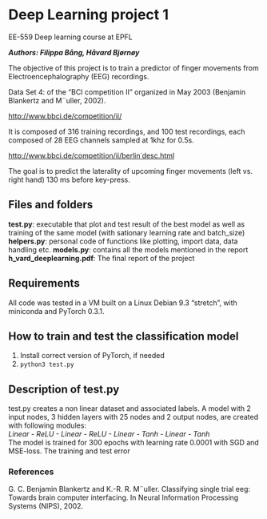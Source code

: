 # Deep Learning project 1
EE-559 Deep learning course at EPFL

***Authors: Filippa Bång, Håvard Bjørnøy***

The objective of this project is to train a predictor of finger movements from Electroencephalography
(EEG) recordings.

Data Set 4: of the “BCI competition II” organized in May 2003 (Benjamin Blankertz and
M¨uller, 2002).

http://www.bbci.de/competition/ii/

It is composed of 316 training recordings, and 100 test recordings, each composed of 28 EEG channels
sampled at 1khz for 0.5s.

http://www.bbci.de/competition/ii/berlin˙desc.html

The goal is to predict the laterality of upcoming finger movements (left vs. right hand) 130 ms before
key-press.

## Files and folders

**test.py**: executable that plot and test result of the best model as well as training of the same model (with sationary learning rate and batch_size)
**helpers.py**: personal code of functions like plotting, import data, data handling etc.
**models.py**: contains all the models mentioned in the report
**h_vard_deeplearning.pdf**: The final report of the project

## Requirements

All code was tested in a VM built on a Linux Debian 9.3 “stretch”, with miniconda and PyTorch 0.3.1.


## How to train and test the classification model
1. Install correct version of PyTorch, if needed
1. ```python3 test.py```


## Description of test.py
test.py creates a non linear dataset and associated labels.
A model with 2 input nodes, 3 hidden layers with 25 nodes and 2 output nodes, are created with following modules:             
*Linear - ReLU - Linear - ReLU - Linear - Tanh - Linear - Tanh*                                                    
The model is trained for 300 epochs with learning rate 0.0001 with SGD and MSE-loss. The training and test error 

### References
G. C. Benjamin Blankertz and K.-R. R. M¨uller. Classifying single trial eeg: Towards brain computer
interfacing. In Neural Information Processing Systems (NIPS), 2002.

